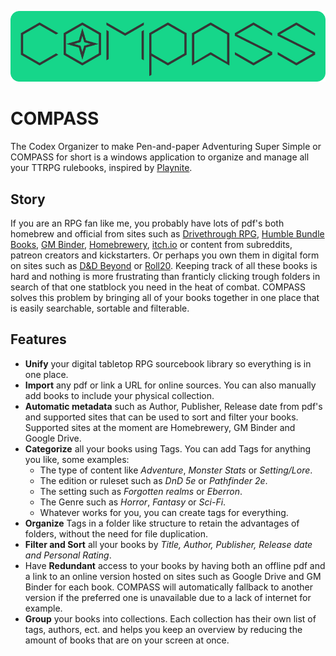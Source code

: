 ![COMPASS Banner](https://github.com/DSPAUL/COMPASS/blob/master/src/Media/CompassFull.png)

# COMPASS
The Codex Organizer to make Pen-and-paper Adventuring Super Simple or COMPASS for short is a windows application to organize and manage all your TTRPG rulebooks, inspired by [Playnite](https://github.com/JosefNemec/Playnite). 

## Story
If you are an RPG fan like me, you probably have lots of pdf's both homebrew and official from sites such as [Drivethrough RPG](https://www.drivethrurpg.com/), [Humble Bundle Books](https://www.humblebundle.com/books),  [GM Binder](https://www.gmbinder.com/), [Homebrewery](https://homebrewery.naturalcrit.com/), [itch.io](https://itch.io/books/genre-rpg) or content from subreddits, patreon creators and kickstarters. Or perhaps you own them in digital form on sites such as [D&D Beyond](https://www.dndbeyond.com/sources#Sourcebooks) or [Roll20](https://roll20.net/compendium/dnd5e/BookIndex).  Keeping track of all these books is hard and nothing is more frustrating than franticly clicking trough folders in search of that one statblock you need in the heat of combat. COMPASS solves this problem by bringing all of your books together in one place that is easily searchable, sortable and filterable. 

## Features
- **Unify** your digital tabletop RPG sourcebook library so everything is in one place. 
- **Import** any pdf or link a URL for online sources. You can also manually add books to include your physical collection. 
- **Automatic metadata** such as Author, Publisher, Release date from pdf's and supported sites that can be used to sort and filter your books. Supported sites at the moment are Homebrewery, GM Binder and Google Drive. 
- **Categorize** all your books using Tags. You can add Tags for anything you like, some examples:
	- The type of content like *Adventure*, *Monster Stats* or *Setting/Lore*.
	- The edition or ruleset such as *DnD 5e* or *Pathfinder 2e*.
	- The setting such as *Forgotten realms* or *Eberron*.
	- The Genre such as *Horror*, *Fantasy* or *Sci-Fi*.
	- Whatever works for you, you can create tags for everything.
- **Organize** Tags in a folder like structure to retain the advantages of folders, without the need for file duplication. 
- **Filter and Sort** all your books by *Title, Author, Publisher, Release date and Personal Rating*.
- Have **Redundant** access to your books by having both an offline pdf and a link to an online version hosted on sites such as Google Drive and GM Binder for each book. COMPASS will automatically fallback to another version if the preferred one is unavailable due to a lack of internet for example.
- **Group** your books into collections. Each collection has their own list of tags, authors, ect. and helps you keep an overview by reducing the amount of books that are on your screen at once.
